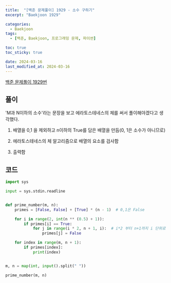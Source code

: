 ```yaml
---
title:  "[백준 문제풀이] 1929 - 소수 구하기"
excerpt: "Baekjoon 1929"

categories:
  - Baekjoon
tags:
  - [백준, Baekjoon, 프로그래밍 문제, 파이썬]

toc: true
toc_sticky: true

date: 2024-03-16
last_modified_at: 2024-03-16
---
```


[백준 문제풀이 1929번](https://www.acmicpc.net/problem/1929)
 
## 풀이
'M과 N이하의 소수'라는 문장을 보고 에라토스테네스의 체를 써서 풀이해야겠다고 생각했다.

1. 배열을 0,1 을 제외하고 n이하의 True를 담은 배열을 만듬(0, 1은 소수가 아니므로)

2. 에라토스테네스의 체 알고리즘으로 배열의 요소를 검사함

3. 출력함

## 코드

```py
import sys

input = sys.stdin.readline


def prime_number(m, n):
    primes = [False, False] + [True] * (n - 1)  # 0,1은 False

    for i in range(2, int(n ** (0.5) + 1)):
        if primes[i] == True:
            for j in range(i * 2, n + 1, i):  # i*2 부터 n+1까지 i 단위로 반복함
                primes[j] = False

    for index in range(m, n + 1):
        if primes[index]:
            print(index)


m, n = map(int, input().split(" "))

prime_number(m, n)

```
